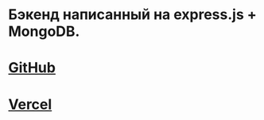 # Бэкенд написанный на express.js + MongoDB.

# [GitHub](https://github.com/den10004/Blog_backend.git)

# [Vercel](https://blog-backend-psi.vercel.app/posts)
